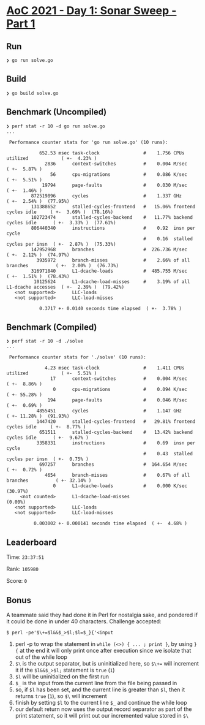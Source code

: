 # [AoC 2021 - Day 1: Sonar Sweep - Part 1](https://adventofcode.com/2021/day/1)

Run
---

```
❯ go run solve.go
```

Build
-----

```
❯ go build solve.go
```

Benchmark (Uncompiled)
----------------------

```
❯ perf stat -r 10 -d go run solve.go
...

 Performance counter stats for 'go run solve.go' (10 runs):

            652.53 msec task-clock                #    1.756 CPUs utilized            ( +-  4.23% )
              2836      context-switches          #    0.004 M/sec                    ( +-  5.87% )
                56      cpu-migrations            #    0.086 K/sec                    ( +-  5.51% )
             19794      page-faults               #    0.030 M/sec                    ( +-  1.46% )
         872519896      cycles                    #    1.337 GHz                      ( +-  2.54% )  (77.95%)
         131388652      stalled-cycles-frontend   #   15.06% frontend cycles idle     ( +-  3.69% )  (78.16%)
         102723474      stalled-cycles-backend    #   11.77% backend cycles idle      ( +-  3.33% )  (77.61%)
         806440340      instructions              #    0.92  insn per cycle
                                                  #    0.16  stalled cycles per insn  ( +-  2.87% )  (75.33%)
         147952968      branches                  #  226.736 M/sec                    ( +-  2.12% )  (74.97%)
           3935972      branch-misses             #    2.66% of all branches          ( +-  2.00% )  (76.73%)
         316971840      L1-dcache-loads           #  485.755 M/sec                    ( +-  1.51% )  (78.43%)
          10125624      L1-dcache-load-misses     #    3.19% of all L1-dcache accesses  ( +-  2.39% )  (79.42%)
   <not supported>      LLC-loads
   <not supported>      LLC-load-misses

            0.3717 +- 0.0140 seconds time elapsed  ( +-  3.78% )
```

Benchmark (Compiled)
--------------------

```
❯ perf stat -r 10 -d ./solve
...

 Performance counter stats for './solve' (10 runs):

              4.23 msec task-clock                #    1.411 CPUs utilized            ( +-  5.51% )
                17      context-switches          #    0.004 M/sec                    ( +-  8.86% )
                 0      cpu-migrations            #    0.094 K/sec                    ( +- 55.28% )
               194      page-faults               #    0.046 M/sec                    ( +-  0.69% )
           4855451      cycles                    #    1.147 GHz                      ( +- 11.28% )  (91.93%)
           1447420      stalled-cycles-frontend   #   29.81% frontend cycles idle     ( +-  8.77% )
            651511      stalled-cycles-backend    #   13.42% backend cycles idle      ( +-  9.67% )
           3358331      instructions              #    0.69  insn per cycle
                                                  #    0.43  stalled cycles per insn  ( +-  0.75% )
            697257      branches                  #  164.654 M/sec                    ( +-  0.72% )
              4654      branch-misses             #    0.67% of all branches          ( +- 32.14% )
                 0      L1-dcache-loads           #    0.000 K/sec                    (30.97%)
     <not counted>      L1-dcache-load-misses                                         (0.00%)
   <not supported>      LLC-loads
   <not supported>      LLC-load-misses

          0.003002 +- 0.000141 seconds time elapsed  ( +-  4.68% )
```

Leaderboard
-----------

Time: `23:37:51`

Rank: `105980`

Score: `0`

Bonus
-----

A teammate said they had done it in Perl for nostalgia sake, and pondered if it could be done in under 40 characters.
Challenge accepted:

```
$ perl -pe'$\+=$l&&$_>$l;$l=$_}{'<input
```

1) perl -p to wrap the statement in `while (<>) { ... ; print }`, by using `}{` at the end it will only print once after execution since we isolate that out of the while loop
2) `$\` is the output separator, but is uninitialized here, so `$\+=` will increment it if the `$l&&$_>$l;` statement is `true` (`1`)
3) `$l` will be uninitialized on the first run
4) `$_` is the input from the current line from the file being passed in
5) so, if `$l` has been set, and the current line is greater than `$l`, then it returns `true` (`1`), so `$\` will increment
6) finish by setting `$l` to the current line `$_` and continue the while loop
7) our default return now uses the output record separator as part of the print statement, so it will print out our incremented value stored in `$\`
